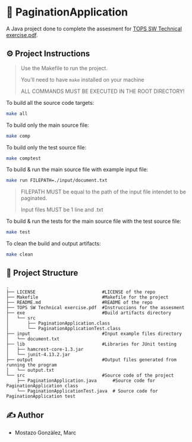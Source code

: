 # 📄 PaginationApplication

A Java project done to complete the assesment for [TOPS SW Technical exercise.pdf](https://github.com/mostazomarc/PaginationApplication/blob/paginationApplication/TOPS%20SW%20Technical%20exercise.pdf).

## ⚙️ Project Instructions
> Use the Makefile to run the project.
>
> You'll need to have `make` installed on your machine
>
> ALL COMMANDS MUST BE EXECUTED IN THE ROOT DIRECTORY!

To build all the source code targets:
```sh
make all
```

To build only the main source file:
```sh
make comp
```

To build only the test source file:
```sh
make comptest
```

To build & run the main source file with example input file:
```sh
make run FILEPATH=./input/document.txt
```
> FILEPATH MUST be equal to the path of the input file intendet to be paginated.
> 
> Input files MUST be 1 line and .txt

To build & run the tests for the main source file with the test source file:
```sh
make test
```

To clean the build and output artifacts:
```sh
make clean
```

## 📂 Project Structure
```
.
├── LICENSE                         #LICENSE of the repo
├── Makefile                        #Makefile for the project
├── README.md                       #README of the repo
├── TOPS SW Technical exercise.pdf  #Instruccions for the assesment
├── exe                             #Build artifacts directory
│   └── src
│       ├── PaginationApplication.class
│       └── PaginationApplicationTest.class
├── input                           #Input example files directory
│   └── document.txt
├── lib                             #Libraries for JUnit testing
│   ├── hamcrest-core-1.3.jar
│   └── junit-4.13.2.jar
├── output                          #Output files generated from running the program
│   └── output.txt
└── src                             #Source code of the project
    ├── PaginationApplication.java      #Source code for PaginationApplication class
    └── PaginationApplicationTest.java  # Source code for PaginationApplication test
```

## ✍️ Author
- Mostazo Gonzàlez, Marc
